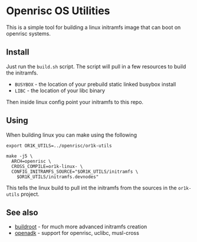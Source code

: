 # Openrisc OS Utilities
This is a simple tool for building a linux initramfs  image that can
boot on openrisc systems.

## Install
Just run the `build.sh` script.  The script will pull in a few
resources to build the initramfs.

 - `BUSYBOX` - the location of your prebuild static linked busybox install
 - `LIBC`    - the location of your libc binary

Then inside linux config point your initramfs to this repo.

## Using

When building linux you can make using the following

```
export OR1K_UTILS=../openrisc/or1k-utils

make -j5 \
  ARCH=openrisc \
  CROSS_COMPILE=or1k-linux- \
  CONFIG_INITRAMFS_SOURCE="$OR1K_UTILS/initramfs \
    $OR1K_UTILS/initramfs.devnodes"
```

This tells the linux build to pull int the initramfs from the sources in
the `or1k-utils` project.

## See also

 - [buildroot](https://buildroot.org/) - for much more advanced initramfs creation
 - [openadk](https://openadk.org/) - support for openrisc, uclibc,
   musl-cross
